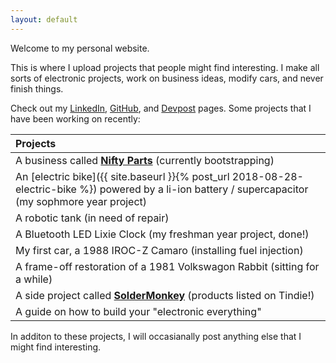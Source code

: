 ```yaml
---
layout: default
---
```


Welcome to my personal website.

This is where I upload projects that people might find interesting. I make all sorts of electronic projects, work on business ideas, modify cars, and never finish things.

Check out my [LinkedIn], [GitHub], and [Devpost] pages. Some projects that I have been working on recently:

  [LinkedIn]: https://www.linkedin.com/in/brian-glen-698756129/
  [GitHub]: https://github.com/bglen
  [Devpost]: https://devpost.com/BrianGlen

| Projects
|:----------
| A business called [**Nifty Parts**] (currently bootstrapping)
| An [electric bike]({{ site.baseurl }}{% post_url 2018-08-28-electric-bike %}) powered by a li-ion battery / supercapacitor (my sophmore year project)
| A robotic tank (in need of repair)
| A Bluetooth LED Lixie Clock (my freshman year project, done!)
| My first car, a 1988 IROC-Z Camaro (installing fuel injection)
| A frame-off restoration of a 1981 Volkswagon Rabbit (sitting for a while)
| A side project called [**SolderMonkey**] (products listed on Tindie!)
| A guide on how to build your "electronic everything" 

  [**Nifty Parts**]: https://www.nifty.parts
  [**SolderMonkey**]: www.thesoldermonkey.com

In additon to these projects, I will occasianally post anything else that I might find interesting.